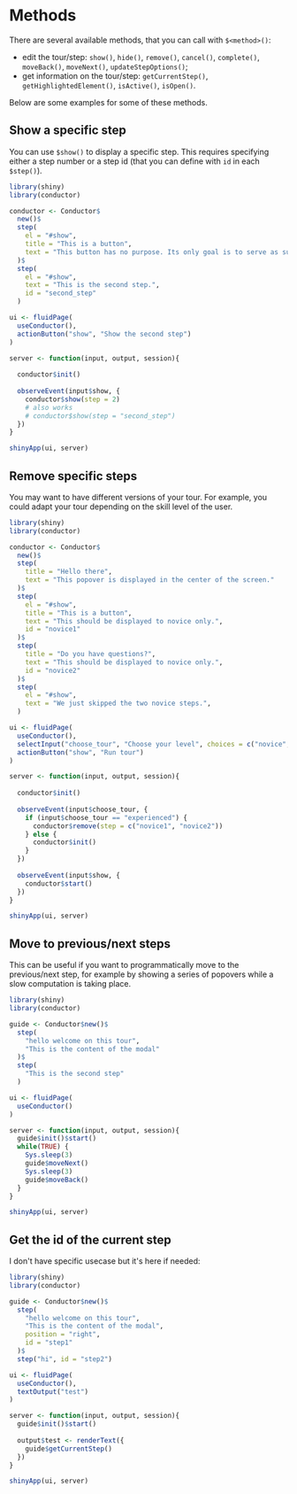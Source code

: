 # Methods

There are several available methods, that you can call with `$<method>()`: 

* edit the tour/step: `show()`, `hide()`, `remove()`, `cancel()`, `complete()`, `moveBack()`, `moveNext()`, `updateStepOptions()`;
* get information on the tour/step: `getCurrentStep()`, `getHighlightedElement()`, `isActive()`, `isOpen()`.

Below are some examples for some of these methods.

## Show a specific step

You can use `$show()` to display a specific step. This requires specifying either a step number or a step id (that you can define with `id` in each `$step()`).

```r
library(shiny)
library(conductor)

conductor <- Conductor$
  new()$
  step(
    el = "#show",
    title = "This is a button",
    text = "This button has no purpose. Its only goal is to serve as support for demo."
  )$
  step(
    el = "#show",
    text = "This is the second step.",
    id = "second_step"
  )

ui <- fluidPage(
  useConductor(),
  actionButton("show", "Show the second step")
)

server <- function(input, output, session){
  
  conductor$init()
  
  observeEvent(input$show, {
    conductor$show(step = 2)
    # also works
    # conductor$show(step = "second_step")
  })
}

shinyApp(ui, server)
```

## Remove specific steps

You may want to have different versions of your tour. For example, you could adapt your tour depending on the skill level of the user.

```r
library(shiny)
library(conductor)

conductor <- Conductor$
  new()$
  step(
    title = "Hello there",
    text = "This popover is displayed in the center of the screen."
  )$
  step(
    el = "#show",
    title = "This is a button",
    text = "This should be displayed to novice only.",
    id = "novice1"
  )$
  step(
    title = "Do you have questions?",
    text = "This should be displayed to novice only.",
    id = "novice2"
  )$
  step(
    el = "#show",
    text = "We just skipped the two novice steps.",
  )

ui <- fluidPage(
  useConductor(),
  selectInput("choose_tour", "Choose your level", choices = c("novice", "experienced")),
  actionButton("show", "Run tour")
)

server <- function(input, output, session){
  
  conductor$init()
  
  observeEvent(input$choose_tour, {
    if (input$choose_tour == "experienced") {
      conductor$remove(step = c("novice1", "novice2"))
    } else {
      conductor$init()
    }
  })
  
  observeEvent(input$show, {
    conductor$start()
  })
}

shinyApp(ui, server)
```

## Move to previous/next steps

This can be useful if you want to programmatically move to the previous/next step, for example by showing a series of popovers while a slow computation is taking place.

```r
library(shiny)
library(conductor)

guide <- Conductor$new()$
  step(
    "hello welcome on this tour",
    "This is the content of the modal"
  )$
  step(
    "This is the second step"
  )

ui <- fluidPage(
  useConductor()
)

server <- function(input, output, session){
  guide$init()$start()
  while(TRUE) {
    Sys.sleep(3)
    guide$moveNext()
    Sys.sleep(3)
    guide$moveBack() 
  }
}

shinyApp(ui, server)
```

## Get the id of the current step

I don't have specific usecase but it's here if needed:

```r
library(shiny)
library(conductor)

guide <- Conductor$new()$
  step(
    "hello welcome on this tour",
    "This is the content of the modal",
    position = "right",
    id = "step1"
  )$
  step("hi", id = "step2")

ui <- fluidPage(
  useConductor(),
  textOutput("test")
)

server <- function(input, output, session){
  guide$init()$start()
  
  output$test <- renderText({
    guide$getCurrentStep()
  })
}

shinyApp(ui, server)
```
